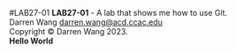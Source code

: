 #LAB27-01
**LAB27-01** - A lab that shows me how to use Git.</br>
Darren Wang <darren.wang@acd.ccac.edu></br>
Copyright &copy; Darren Wang 2023.</br>
**Hello World**
